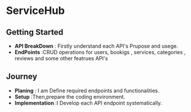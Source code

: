 # **ServiceHub**

## Getting Started
- **API BreakDown** : Firstly understand each API's Prupose and usege.
- **EndPoints** :CRUD operations for users, bookigs , services, categories , reviews and some other featrues API's

## Journey
- **Planing** : I am Define required endpoints and functionalities.
- **Setup** :Then,prepare the coding environment.
- **Implementation** :I Develop each API endpoint systematically.
